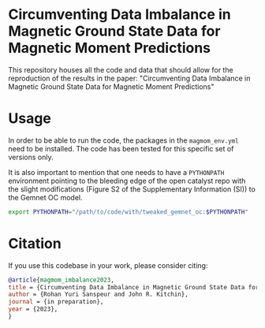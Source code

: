 # Circumventing Data Imbalance in Magnetic Ground State Data for Magnetic Moment Predictions
This repository houses all the code and data that should allow for the reproduction of
the results in the paper: "Circumventing Data Imbalance in Magnetic Ground State Data for Magnetic Moment Predictions"

# Usage
In order to be able to run the code, the packages in the `magmom_env.yml` need to be installed.
The code has been tested for this specific set of versions only.

It is also important to mention that one needs to have a `PYTHONPATH` environment pointing to
the bleeding edge of the open catalyst repo with the slight modifications (Figure S2 of the Supplementary Information (SI)) to the Gemnet OC
model.
```bash
export PYTHONPATH="/path/to/code/with/tweaked_gemnet_oc:$PYTHONPATH"
```

# Citation
If you use this codebase in your work, please consider citing:

```bibtex
@article{magmom_imbalance2023,
title = {Circumventing Data Imbalance in Magnetic Ground State Data for Magnetic Moment Predictions},
author = {Rohan Yuri Sanspeur and John R. Kitchin},
journal = {in preparation},
year = {2023},
}
```
